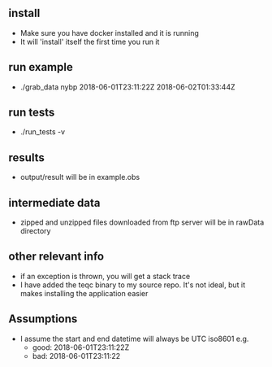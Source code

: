 ## install

- Make sure you have docker installed and it is running
- It will 'install' itself the first time you run it

## run example

- ./grab_data nybp 2018-06-01T23:11:22Z 2018-06-02T01:33:44Z

## run tests

- ./run_tests -v

## results

- output/result will be in example.obs

## intermediate data

- zipped and unzipped files downloaded from ftp server will be in rawData directory

## other relevant info

- if an exception is thrown, you will get a stack trace
- I have added the teqc binary to my source repo. It's not ideal, but it makes installing the application easier

## Assumptions

- I assume the start and end datetime will always be UTC iso8601 e.g.
    - good: 2018-06-01T23:11:22Z
    - bad: 2018-06-01T23:11:22

